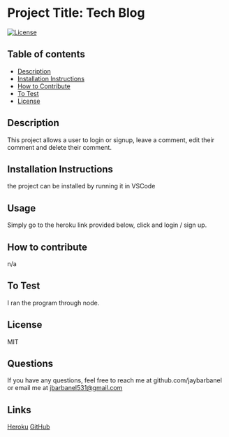 # Project Title: Tech Blog
[![License](https://img.shields.io/badge/License-MIT-blue.svg)](https://opensource.org/licenses/)

        
## Table of contents
* [Description](#description)
* [Installation Instructions](#Installation-Instructions)
* [How to Contribute](#How-to-Contribute)
* [To Test](#To-Test)
* [License](#License)

## Description 
This project allows a user to login or signup, leave a comment, edit their comment and delete their comment. 
## Installation Instructions
the project can be installed by running it in VSCode
## Usage
Simply go to the heroku link provided below, click and login / sign up. 
## How to contribute
n/a
## To Test
I ran the program through node.
## License
MIT
## Questions
If you have any questions, feel free to reach me at github.com/jaybarbanel or email me at 
jbarbanel531@gmail.com

## Links
[Heroku](https://guarded-garden-15378.herokuapp.com/login)
[GitHub](https://github.com/JayBarbanel/Tech-Blog-)